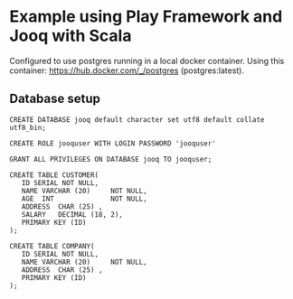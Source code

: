 # Example using Play Framework and Jooq with Scala

Configured to use postgres running in a local docker container. Using this container: https://hub.docker.com/_/postgres (postgres:latest).

## Database setup
```
CREATE DATABASE jooq default character set utf8 default collate utf8_bin;

CREATE ROLE jooquser WITH LOGIN PASSWORD 'jooquser'

GRANT ALL PRIVILEGES ON DATABASE jooq TO jooquser;

CREATE TABLE CUSTOMER(
   ID SERIAL NOT NULL,
   NAME VARCHAR (20)     NOT NULL,
   AGE  INT              NOT NULL,
   ADDRESS  CHAR (25) ,
   SALARY   DECIMAL (18, 2),       
   PRIMARY KEY (ID)
);

CREATE TABLE COMPANY(
   ID SERIAL NOT NULL,
   NAME VARCHAR (20)     NOT NULL,
   ADDRESS  CHAR (25) , 
   PRIMARY KEY (ID)
);
```